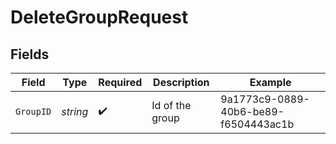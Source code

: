 # DeleteGroupRequest


## Fields

| Field                                | Type                                 | Required                             | Description                          | Example                              |
| ------------------------------------ | ------------------------------------ | ------------------------------------ | ------------------------------------ | ------------------------------------ |
| `GroupID`                            | *string*                             | :heavy_check_mark:                   | Id of the group                      | 9a1773c9-0889-40b6-be89-f6504443ac1b |